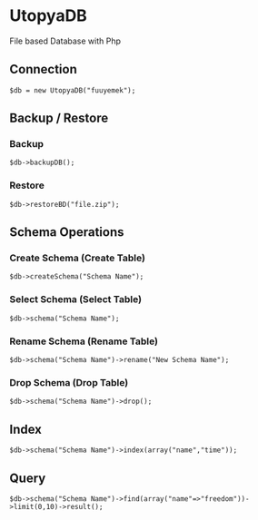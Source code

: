 # UtopyaDB
File based Database with Php

## Connection
```
$db = new UtopyaDB("fuuyemek");
```

## Backup / Restore

### Backup

```
$db->backupDB();
```

### Restore

```
$db->restoreBD("file.zip");
```

## Schema Operations

### Create Schema (Create Table)

```
$db->createSchema("Schema Name");
```

### Select Schema (Select Table)

```
$db->schema("Schema Name");
```

### Rename Schema (Rename Table)

```
$db->schema("Schema Name")->rename("New Schema Name");
```

### Drop Schema (Drop Table)

```
$db->schema("Schema Name")->drop();
```

## Index

```
$db->schema("Schema Name")->index(array("name","time"));
```

## Query

```
$db->schema("Schema Name")->find(array("name"=>"freedom"))->limit(0,10)->result();
```